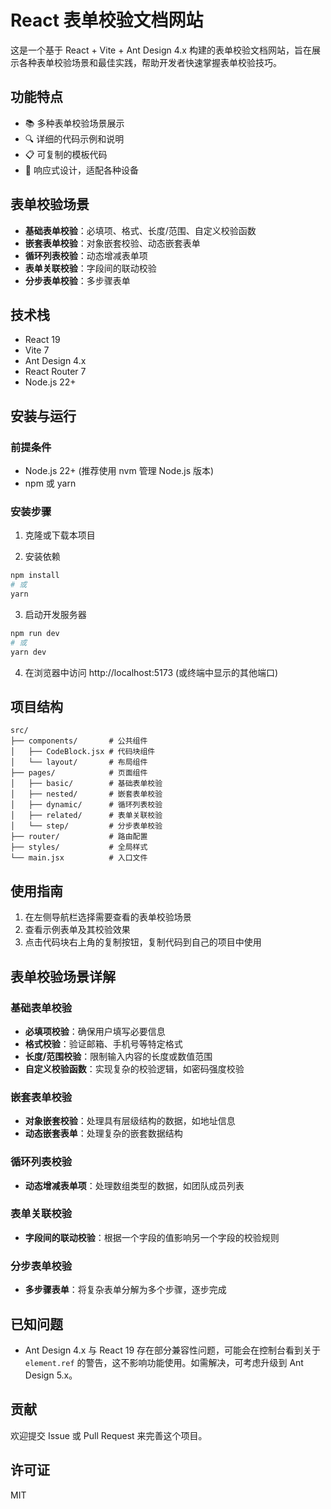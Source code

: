 # React 表单校验文档网站

这是一个基于 React + Vite + Ant Design 4.x 构建的表单校验文档网站，旨在展示各种表单校验场景和最佳实践，帮助开发者快速掌握表单校验技巧。

## 功能特点

- 📚 多种表单校验场景展示
- 🔍 详细的代码示例和说明
- 📋 可复制的模板代码
- 📱 响应式设计，适配各种设备

## 表单校验场景

- **基础表单校验**：必填项、格式、长度/范围、自定义校验函数
- **嵌套表单校验**：对象嵌套校验、动态嵌套表单
- **循环列表校验**：动态增减表单项
- **表单关联校验**：字段间的联动校验
- **分步表单校验**：多步骤表单

## 技术栈

- React 19
- Vite 7
- Ant Design 4.x
- React Router 7
- Node.js 22+

## 安装与运行

### 前提条件

- Node.js 22+ (推荐使用 nvm 管理 Node.js 版本)
- npm 或 yarn

### 安装步骤

1. 克隆或下载本项目

2. 安装依赖
```bash
npm install
# 或
yarn
```

3. 启动开发服务器
```bash
npm run dev
# 或
yarn dev
```

4. 在浏览器中访问 http://localhost:5173 (或终端中显示的其他端口)

## 项目结构

```
src/
├── components/       # 公共组件
│   ├── CodeBlock.jsx # 代码块组件
│   └── layout/       # 布局组件
├── pages/            # 页面组件
│   ├── basic/        # 基础表单校验
│   ├── nested/       # 嵌套表单校验
│   ├── dynamic/      # 循环列表校验
│   ├── related/      # 表单关联校验
│   └── step/         # 分步表单校验
├── router/           # 路由配置
├── styles/           # 全局样式
└── main.jsx          # 入口文件
```

## 使用指南

1. 在左侧导航栏选择需要查看的表单校验场景
2. 查看示例表单及其校验效果
3. 点击代码块右上角的复制按钮，复制代码到自己的项目中使用

## 表单校验场景详解

### 基础表单校验

- **必填项校验**：确保用户填写必要信息
- **格式校验**：验证邮箱、手机号等特定格式
- **长度/范围校验**：限制输入内容的长度或数值范围
- **自定义校验函数**：实现复杂的校验逻辑，如密码强度校验

### 嵌套表单校验

- **对象嵌套校验**：处理具有层级结构的数据，如地址信息
- **动态嵌套表单**：处理复杂的嵌套数据结构

### 循环列表校验

- **动态增减表单项**：处理数组类型的数据，如团队成员列表

### 表单关联校验

- **字段间的联动校验**：根据一个字段的值影响另一个字段的校验规则

### 分步表单校验

- **多步骤表单**：将复杂表单分解为多个步骤，逐步完成

## 已知问题

- Ant Design 4.x 与 React 19 存在部分兼容性问题，可能会在控制台看到关于 `element.ref` 的警告，这不影响功能使用。如需解决，可考虑升级到 Ant Design 5.x。

## 贡献

欢迎提交 Issue 或 Pull Request 来完善这个项目。

## 许可证

MIT
